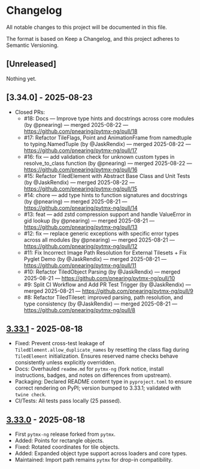 # Changelog

All notable changes to this project will be documented in this file.

The format is based on Keep a Changelog, and this project adheres to
Semantic Versioning.

## [Unreleased]

Nothing yet.

## [3.34.0] - 2025-08-23

- Closed PRs:
  - #18: Docs — Improve type hints and docstrings across core modules (by @pnearing) — merged 2025-08-22 — https://github.com/pnearing/pytmx-ng/pull/18
  - #17: Refactor TileFlags, Point and AnimationFrame from namedtuple to typing.NamedTuple (by @JaskRendix) — merged 2025-08-22 — https://github.com/pnearing/pytmx-ng/pull/17
  - #16: fix — add validation check for unknown custom types in resolve_to_class function (by @pnearing) — merged 2025-08-22 — https://github.com/pnearing/pytmx-ng/pull/16
  - #15: Refactor TiledElement with Abstract Base Class and Unit Tests (by @JaskRendix) — merged 2025-08-22 — https://github.com/pnearing/pytmx-ng/pull/15
  - #14: chore — add type hints to function signatures and docstrings (by @pnearing) — merged 2025-08-21 — https://github.com/pnearing/pytmx-ng/pull/14
  - #13: feat — add zstd compression support and handle ValueError in gid lookup (by @pnearing) — merged 2025-08-21 — https://github.com/pnearing/pytmx-ng/pull/13
  - #12: fix — replace generic exceptions with specific error types across all modules (by @pnearing) — merged 2025-08-21 — https://github.com/pnearing/pytmx-ng/pull/12
  - #11: Fix Incorrect Image Path Resolution for External Tilesets + Fix Pyglet Demo (by @JaskRendix) — merged 2025-08-21 — https://github.com/pnearing/pytmx-ng/pull/11
  - #10: Refactor TiledObject Parsing (by @JaskRendix) — merged 2025-08-21 — https://github.com/pnearing/pytmx-ng/pull/10
  - #9: Split CI Workflow and Add PR Test Trigger (by @JaskRendix) — merged 2025-08-21 — https://github.com/pnearing/pytmx-ng/pull/9
  - #8: Refactor TiledTileset: improved parsing, path resolution, and type consistency (by @JaskRendix) — merged 2025-08-21 — https://github.com/pnearing/pytmx-ng/pull/8

## [3.33.1] - 2025-08-18

- Fixed: Prevent cross-test leakage of `TiledElement.allow_duplicate_names` by
  resetting the class flag during `TiledElement` initialization. Ensures reserved
  name checks behave consistently unless explicitly overridden.
- Docs: Overhauled `readme.md` for `pytmx-ng` (fork notice, install instructions,
  badges, and notes on differences from upstream).
- Packaging: Declared README content type in `pyproject.toml` to ensure correct
  rendering on PyPI; version bumped to 3.33.1; validated with `twine check`.
- CI/Tests: All tests pass locally (25 passed).

## [3.33.0] - 2025-08-18

- First `pytmx-ng` release forked from `pytmx`.
- Added: Points for rectangle objects.
- Fixed: Rotated coordinates for tile objects.
- Added: Expanded object type support across loaders and core types.
- Maintained: Import path remains `pytmx` for drop-in compatibility.

[3.33.1]: https://pypi.org/project/pytmx-ng/3.33.1/
[3.33.0]: https://pypi.org/project/pytmx-ng/3.33.0/

